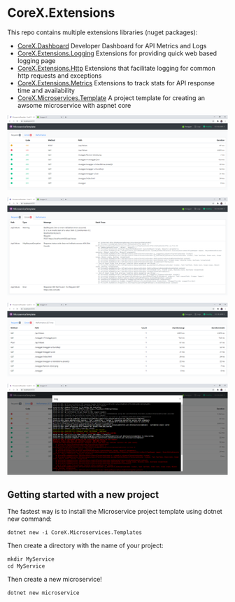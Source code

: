 # CoreX.Extensions
This repo contains multiple extensions libraries (nuget packages):
* [CoreX.Dashboard](/src/CoreX.Dashboard) Developer Dashboard for API Metrics and Logs
* [CoreX.Extensions.Logging](/src/CoreX.Extensions.Logging) Extensions for providing quick web based logging page
* [CoreX.Extensions.Http](/src/CoreX.Extensions.Http) Extensions that facilitate logging for common http requests and exceptions
* [CoreX.Extensions.Metrics](/src/CoreX.Extensions.Metrics) Extensions to track stats for API response time and availability
* [CoreX.Microservices.Template](/src/MicroserviceTemplate) A project template for creating an awsome microservice with aspnet core

![image.png](images/Requests.PNG)

![image.png](images/Errors.PNG)

![image.png](images/Performance.PNG)

![image.png](images/Log.PNG)

## Getting started with a new project
The fastest way is to install the Microservice project template using dotnet new command:
```
dotnet new -i CoreX.Microservices.Templates
```

Then create a directory with the name of your project:
```
mkdir MyService
cd MyService
```

Then create a new microservice!
```
dotnet new microservice
```
